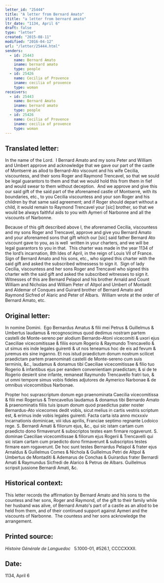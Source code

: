 ```yaml
---
letter_id: "25444"
title: "A letter from Bernard Amato"
ititle: "a letter from bernard amato"
ltr_date: "1134, April 6"
draft: false
type: "letter"
created: "2015-08-11"
modified: "2016-04-12"
url: "/letter/25444.html"
senders:
  - id: 25443
    name: Bernard Amato
    iname: bernard amato
    type: people
  - id: 25426
    name: Cecilia of Provence
    iname: cecilia of provence
    type: woman
receivers:
  - id: 25443
    name: Bernard Amato
    iname: bernard amato
    type: people
  - id: 25426
    name: Cecilia of Provence
    iname: cecilia of provence
    type: woman
---
```

<h2> Translated letter:</h2><p>In the name of the Lord.&nbsp; I Bernard Amato and my sons Peter and William and Umbert approve and acknowledge that we gave our part of the castle of Montserré as allod to Bernard-Ato viscount and his wife Cecilia, viscountess, and their sons Roger and Raymond Trencavel, so that we sould be legal guarantors to them and that we would hold this from them in fief and would swear to them without deception.&nbsp; And we approve and give this our said gift of the said part of the aforenamed castle of Montserré, with its boundaries, etc., to you Cecilia viscountess and your son Roger and his children by that same said agreement; and if Roger should depart without a child, it would remain to Raymond Trencavel your [sic] brother, so that we would be always faithful aids to you with Aymeri of Narbonne and all the viscounts of Narbonne.</p><p>Because of this gift described above I, the aforenamed Cecilia, viscountess and my sons Roger and Trencavel, approve and give you Bernard Amato and your aforenamed sons that gift which our [sic] said father Bernard Ato viscount gave to you, as is well &nbsp;written in your charters, and we will be legal guarantors to you in that.&nbsp; This charter was made in the year 1134 of the lord’s incarnation, 8th Ides of April, in the reign of Louis VII of France.&nbsp; Sign of Bernard Amato and his sons, etc., who signed this charter with the said gift and asked the subscribed witnessess to sign it.&nbsp; Sign of lady Cecilia, viscountess and her sons Roger and Trencavel who signed this charter with the said gift and asked the subscribed witnesses to sign it.&nbsp; Witnesses of this are Bernard Pelapol and his brother Arnald and Count William and Nicholas and William Peter of Altpol and Umbert of Montadit and Aldemar of Conques and Guirard brother of Bernard Amato and Raymond Sicfred of Alaric and Peter of Albars.&nbsp; William wrote at the order of Bernard Amato, etc.</p><h2 class="mt-4"> Original letter:</h2><p class="Bodytext41">In nomine Domini.&nbsp; Ego Bernardus Amatus &amp; filii mei Petrus &amp; Guillelmus &amp; Umbertus laudamus &amp; recognoscimus quod dedimus nostram partem castelli de Monte-sereno per alodium Bernardo-Atoni vicecomiti &amp; uxori ejus Caeciliae vicecomitissae &amp; filiis eorum Rogerio &amp; Raymundo Trencavello &amp; ut simus eis inde legales guirenti &amp; ut nos teneamus hoc de eis ad fevum &amp; juremus eis sine inganno. Et nos istud praedictum donum nostrum scilicet praedictam partem praenominati castelli de Monte-sereno cum suis terminis, &amp;c., laudamus &amp; donamus tibi Caeciliae vicecomitissae &amp; filio tuo Rogerio &amp; infantibus ejus per eandem convenientiam praedictam; &amp; si de te Rogerio desierit sine infante, remaneat Raymundo Trencavello fratri tuo, &amp; ut omni tempore simus vobis fideles adjutores de Aymerico Narbonae &amp; de omnibus vicecomitibus Narbonae.</p><p class="Bodytext41">Propter hoc suprascriptum donum ego praenominata Caecilia vicecomitissa &amp; filii mei Rogerius &amp; Trencavellus laudamus &amp; donamus tibi Ber­nardo Amato &amp; praenominatis filiis tuis ipsum donum quod praedictus pater noster Bernardus-Ato vicecomes dedit vobis, sicut melius in cartis vestris scriptum est, &amp; erimus inde vobis legales guirenti. Facta carta ista anno mcxxxiv Incarnationis dominicae, viii idus aprilis, Franciae septimo regnante Lodoico rege. S. Bernardi Amati &amp; filiorum ejus, &amp;c., qui sic istam cartam cum praedicto dono firmaverunt &amp; subscriptos testes eam firmare rogaverunt. S. dominae Caeciliae vicecomitissae &amp; fi­liorum ejus Rogerii &amp; Trencavelli qui sic istam cartam cum praedicto dono firma­verunt &amp; subscriptos testes firmare eam rogaverunt. De hoc sunt testes Bernardus Pelapol &amp; frater ejus Arnaldus &amp; Guillelmus Comes &amp; Nichola &amp; Guillelmus Petri de Altpol &amp; Umbertus de Montaditi &amp; Ademarus de Conchas &amp; Guirardus fra­ter Bernardi Amati &amp; Raymundus Sicfredi de Alarico &amp; Petrus de Albars. Guillelmus scripsit jussione Bernardi Amati, &amp;c.</p><p class="Bodytext41"></p><h2 class="mt-4"> Historical context:</h2><p>This letter records the affirmation by Bernard Amato and his sons to the countess and her sons, Roger and Raymond, of the gift to their family while her husband was alive,&nbsp;of Bernard Amato's part of a castle as an allod to be held from them, and of their continued support against Aymeri and the viscounts of Narbonne. &nbsp;The countess and her sons acknowledge the arrangement.</p><h2 class="mt-4"> Printed source:</h2><p><em>Histoire Générale de Languedoc&nbsp;</em>&nbsp; 5.1000-01, #526.1, CCCCXXXII.</p><h2 class="mt-4"> Date:</h2>1134, April 6